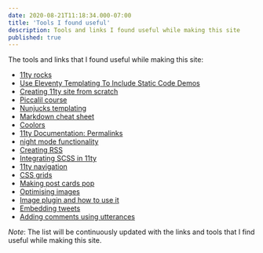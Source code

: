 ```yaml
---
date: 2020-08-21T11:18:34.000-07:00
title: 'Tools I found useful'
description: Tools and links I found useful while making this site
published: true
---
```


The tools and links that I found useful while making this site:
- [11ty rocks](https://11ty.rocks/)
- [Use Eleventy Templating To Include Static Code Demos](https://11ty.rocks/posts/eleventy-templating-static-code-demos/)
- [Creating 11ty site from scratch](https://11ty.rocks/posts/create-your-first-basic-11ty-website/)
- [Piccalil course](https://piccalil.li/course/learn-eleventy-from-scratch/)
- [Nunjucks templating](https://mozilla.github.io/nunjucks/templating.html)
- [Markdown cheat sheet](https://www.markdownguide.org/cheat-sheet/)
- [Coolors](https://coolors.co/)
- [11ty Documentation: Permalinks](https://www.11ty.dev/docs/permalinks/)
- [night mode functionality](https://github.com/Dref360/dref360.github.io/commit/58a073aeb1c16083c6df2a5c6fbbb770e1b031fa)
- [Creating RSS](https://www.11ty.dev/docs/plugins/rss/)
- [Integrating SCSS in 11ty](https://dev.to/adamkdean/simple-scss-with-11ty-kmn)
- [11ty navigation](https://www.11ty.dev/docs/plugins/navigation/)
- [CSS grids](https://learncssgrid.com/)
- [Making post cards pop](https://dev.to/jonoyeong/how-to-make-your-cards-pop-10ok)
- [Optimising images](https://mahmoudashraf.dev/blog/how-to-optimize-and-lazyloading-images-on-eleventy/)
- [Image plugin and how to use it](https://www.11ty.dev/docs/plugins/image/)
- [Embedding tweets](https://www.npmjs.com/package/eleventy-plugin-embed-twitter)
- [Adding comments using utterances](https://dev.to/antopiras89/add-comments-to-your-static-blog-with-utterances-3jao)

*Note*: The list will be continuously updated with the links and tools that I find useful while making this site. 
